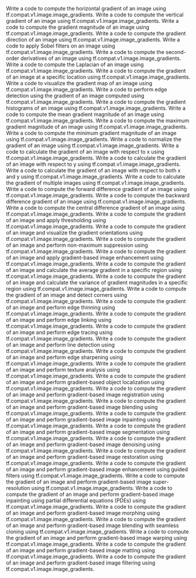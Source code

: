 Write a code to compute the horizontal gradient of an image using tf.compat.v1.image.image_gradients.
Write a code to compute the vertical gradient of an image using tf.compat.v1.image.image_gradients.
Write a code to compute the gradient magnitude of an image using tf.compat.v1.image.image_gradients.
Write a code to compute the gradient direction of an image using tf.compat.v1.image.image_gradients.
Write a code to apply Sobel filters on an image using tf.compat.v1.image.image_gradients.
Write a code to compute the second-order derivatives of an image using tf.compat.v1.image.image_gradients.
Write a code to compute the Laplacian of an image using tf.compat.v1.image.image_gradients.
Write a code to compute the gradient of an image at a specific location using tf.compat.v1.image.image_gradients.
Write a code to visualize the gradient map of an image using tf.compat.v1.image.image_gradients.
Write a code to perform edge detection using the gradient of an image computed using tf.compat.v1.image.image_gradients.
Write a code to compute the gradient histograms of an image using tf.compat.v1.image.image_gradients.
Write a code to compute the mean gradient magnitude of an image using tf.compat.v1.image.image_gradients.
Write a code to compute the maximum gradient magnitude of an image using tf.compat.v1.image.image_gradients.
Write a code to compute the minimum gradient magnitude of an image using tf.compat.v1.image.image_gradients.
Write a code to normalize the gradient of an image using tf.compat.v1.image.image_gradients.
Write a code to calculate the gradient of an image with respect to x using tf.compat.v1.image.image_gradients.
Write a code to calculate the gradient of an image with respect to y using tf.compat.v1.image.image_gradients.
Write a code to calculate the gradient of an image with respect to both x and y using tf.compat.v1.image.image_gradients.
Write a code to calculate the gradient of multiple images using tf.compat.v1.image.image_gradients.
Write a code to compute the forward difference gradient of an image using tf.compat.v1.image.image_gradients.
Write a code to compute the backward difference gradient of an image using tf.compat.v1.image.image_gradients.
Write a code to compute the central difference gradient of an image using tf.compat.v1.image.image_gradients.
Write a code to compute the gradient of an image and apply thresholding using tf.compat.v1.image.image_gradients.
Write a code to compute the gradient of an image and visualize the gradient orientations using tf.compat.v1.image.image_gradients.
Write a code to compute the gradient of an image and perform non-maximum suppression using tf.compat.v1.image.image_gradients.
Write a code to compute the gradient of an image and apply gradient-based image enhancement using tf.compat.v1.image.image_gradients.
Write a code to compute the gradient of an image and calculate the average gradient in a specific region using tf.compat.v1.image.image_gradients.
Write a code to compute the gradient of an image and calculate the variance of gradient magnitudes in a specific region using tf.compat.v1.image.image_gradients.
Write a code to compute the gradient of an image and detect corners using tf.compat.v1.image.image_gradients.
Write a code to compute the gradient of an image and perform edge thinning using tf.compat.v1.image.image_gradients.
Write a code to compute the gradient of an image and perform edge linking using tf.compat.v1.image.image_gradients.
Write a code to compute the gradient of an image and perform edge tracing using tf.compat.v1.image.image_gradients.
Write a code to compute the gradient of an image and perform line detection using tf.compat.v1.image.image_gradients.
Write a code to compute the gradient of an image and perform edge sharpening using tf.compat.v1.image.image_gradients.
Write a code to compute the gradient of an image and perform texture analysis using tf.compat.v1.image.image_gradients.
Write a code to compute the gradient of an image and perform gradient-based object localization using tf.compat.v1.image.image_gradients.
Write a code to compute the gradient of an image and perform gradient-based image registration using tf.compat.v1.image.image_gradients.
Write a code to compute the gradient of an image and perform gradient-based image blending using tf.compat.v1.image.image_gradients.
Write a code to compute the gradient of an image and perform gradient-based image inpainting using tf.compat.v1.image.image_gradients.
Write a code to compute the gradient of an image and perform gradient-based image segmentation using tf.compat.v1.image.image_gradients.
Write a code to compute the gradient of an image and perform gradient-based image denoising using tf.compat.v1.image.image_gradients.
Write a code to compute the gradient of an image and perform gradient-based image restoration using tf.compat.v1.image.image_gradients.
Write a code to compute the gradient of an image and perform gradient-based image enhancement using guided filters using tf.compat.v1.image.image_gradients.
Write a code to compute the gradient of an image and perform gradient-based image super-resolution using tf.compat.v1.image.image_gradients.
Write a code to compute the gradient of an image and perform gradient-based image inpainting using partial differential equations (PDEs) using tf.compat.v1.image.image_gradients.
Write a code to compute the gradient of an image and perform gradient-based image morphing using tf.compat.v1.image.image_gradients.
Write a code to compute the gradient of an image and perform gradient-based image blending with seamless cloning using tf.compat.v1.image.image_gradients.
Write a code to compute the gradient of an image and perform gradient-based image warping using tf.compat.v1.image.image_gradients.
Write a code to compute the gradient of an image and perform gradient-based image matting using tf.compat.v1.image.image_gradients.
Write a code to compute the gradient of an image and perform gradient-based image filtering using tf.compat.v1.image.image_gradients.